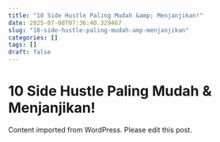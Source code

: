 ```yaml
---
title: "10 Side Hustle Paling Mudah &amp; Menjanjikan!"
date: 2025-07-08T07:36:40.329467
slug: "10-side-hustle-paling-mudah-amp-menjanjikan"
categories: []
tags: []
draft: false
---
```


# 10 Side Hustle Paling Mudah &amp; Menjanjikan!

Content imported from WordPress. Please edit this post.

